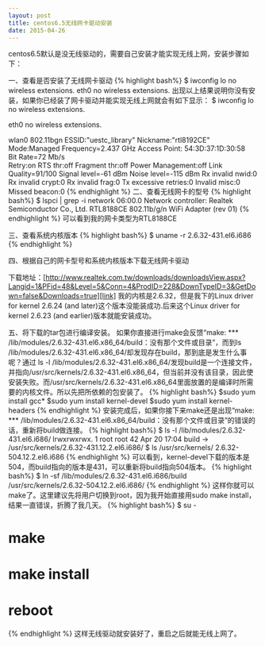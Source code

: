 ```yaml
---
layout: post
title: centos6.5无线网卡驱动安装
date: 2015-04-26
---
```


centos6.5默认是没无线驱动的，需要自己安装才能实现无线上网，安装步骤如下：

一、查看是否安装了无线网卡驱动
{% highlight bash%}
$ iwconfig
lo        no wireless extensions.
eth0      no wireless extensions.
出现以上结果说明你没有安装，如果你已经装了网卡驱动并能实现无线上网就会有如下显示：
$ iwconfig
lo        no wireless extensions.

eth0      no wireless extensions.

wlan0     802.11bgn  ESSID:"uestc_library"  Nickname:"rtl8192CE"
          Mode:Managed  Frequency=2.437 GHz  Access Point: 54:3D:37:1D:30:58   
          Bit Rate=72 Mb/s   
          Retry:on   RTS thr:off   Fragment thr:off
          Power Management:off
          Link Quality=91/100  Signal level=-61 dBm  Noise level=-115 dBm
          Rx invalid nwid:0  Rx invalid crypt:0  Rx invalid frag:0
          Tx excessive retries:0  Invalid misc:0   Missed beacon:0
{% endhighlight %}
二、查看无线网卡的型号
{% highlight bash%}
$ lspci | grep -i network
06:00.0 Network controller: Realtek Semiconductor Co., Ltd. RTL8188CE 802.11b/g/n WiFi Adapter (rev 01)
{% endhighlight %}
可以看到我的网卡类型为RTL8188CE

三、查看系统内核版本
{% highlight bash%}
$ uname -r
2.6.32-431.el6.i686
{% endhighlight %}

四、根据自己的网卡型号和系统内核版本下载无线网卡驱动

下载地址：[http://www.realtek.com.tw/downloads/downloadsView.aspx?Langid=1&PFid=48&Level=5&Conn=4&ProdID=228&DownTypeID=3&GetDown=false&Downloads=true][link]
我的内核是2.6.32，但是我下的Linux driver for kernel 2.6.24 (and later)这个版本没能装成功.后来这个Linux driver for kernel 2.6.23 (and earlier)版本就能安装成功。

五、将下载的tar包进行编译安装。
如果你直接进行make会反馈“make: *** /lib/modules/2.6.32-431.el6.x86_64/build：没有那个文件或目录”，而到ls /lib/modules/2.6.32-431.el6.x86_64/却发现存在build，那到底是发生什么事呢？通过 ls -l /lib/modules/2.6.32-431.el6.x86_64/发现build是一个连接文件，并指向/usr/src/kernels/2.6.32-431.el6.x86_64，但当前并没有该目录，因此使安装失败。而/usr/src/kernels/2.6.32-431.el6.x86_64里面放置的是编译时所需要的内核文件。所以先把所依赖的包安装了。
{% highlight bash%}
$sudo yum install gcc*
$sudo yum install kernel-devel
$sudo yum install kernel-headers
{% endhighlight %}
安装完成后，如果你接下来make还是出现“make: *** /lib/modules/2.6.32-431.el6.x86_64/build：没有那个文件或目录”的错误的话，重新将build做连接。
{% highlight bash%}
$ ls -l /lib/modules/2.6.32-431.el6.i686/
lrwxrwxrwx.  1 root root   42 Apr 20 17:04 build -> /usr/src/kernels/2.6.32-431.12.2.el6.i686/
$ ls /usr/src/kernels/
2.6.32-504.12.2.el6.i686
{% endhighlight %}
可以看到，kernel-devel下载的版本是504，而build指向的版本是431，可以重新将build指向504版本。
{% highlight bash%}
$ ln -sf /lib/modules/2.6.32-431.el6.i686/build /usr/src/kernels/2.6.32-504.12.2.el6.i686/
{% endhighlight %}
这样你就可以make了。这里建议先将用户切换到root，因为我开始直接用sudo make install，结果一直错误，折腾了我几天。
{% highlight bash%}
$ su -
# make
# make install
# reboot
{% endhighlight %}
这样无线驱动就安装好了，重启之后就能无线上网了。

[link]:   http://www.realtek.com.tw/downloads/downloadsView.aspx?Langid=1&PFid=48&Level=5&Conn=4&ProdID=228&DownTypeID=3&GetDown=false&Downloads=true
